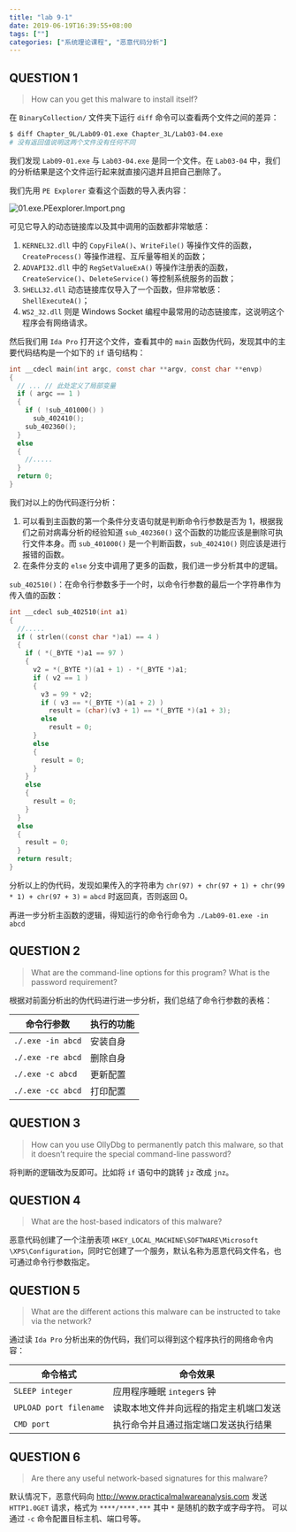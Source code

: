 ```yaml
---
title: "lab 9-1"
date: 2019-06-19T16:39:55+08:00
tags: [""]
categories: ["系统理论课程", "恶意代码分析"]
---
```



## QUESTION 1

> How can you get this malware to install itself?

在 `BinaryCollection/` 文件夹下运行 `diff` 命令可以查看两个文件之间的差异：

```bash
$ diff Chapter_9L/Lab09-01.exe Chapter_3L/Lab03-04.exe
# 没有返回值说明这两个文件没有任何不同
```

我们发现 `Lab09-01.exe` 与 `Lab03-04.exe` 是同一个文件。在 `Lab03-04` 中，我们的分析结果是这个文件运行起来就直接闪退并且把自己删除了。

我们先用 `PE Explorer` 查看这个函数的导入表内容：

![01.exe.PEexplorer.Import.png](../01.exe.PEexplorer.Import.png)

可见它导入的动态链接库以及其中调用的函数都非常敏感：

1. `KERNEL32.dll` 中的 `CopyFileA()`、`WriteFile()` 等操作文件的函数， `CreateProcess()` 等操作进程、互斥量等相关的函数；
2. `ADVAPI32.dll` 中的 `RegSetValueExA()` 等操作注册表的函数，`CreateService()`、`DeleteService()` 等控制系统服务的函数；
3. `SHELL32.dll` 动态链接库仅导入了一个函数，但非常敏感：`ShellExecuteA()`；
4. `WS2_32.dll` 则是 Windows Socket 编程中最常用的动态链接库，这说明这个程序会有网络请求。

然后我们用 `Ida Pro` 打开这个文件，查看其中的 `main` 函数伪代码，发现其中的主要代码结构是一个如下的 `if` 语句结构：

```c
int __cdecl main(int argc, const char **argv, const char **envp)
{
  // ... // 此处定义了局部变量
  if ( argc == 1 )
  {
    if ( !sub_401000() )
      sub_402410();
    sub_402360();
  }
  else
  {
    //.....
  }
  return 0;
}
```

我们对以上的伪代码逐行分析：

1. 可以看到主函数的第一个条件分支语句就是判断命令行参数是否为 1，根据我们之前对病毒分析的经验知道 `sub_402360()` 这个函数的功能应该是删除可执行文件本身。而 `sub_401000()` 是一个判断函数，`sub_402410()` 则应该是进行报错的函数。
2. 在条件分支的 `else` 分支中调用了更多的函数，我们进一步分析其中的逻辑。

`sub_402510()`：在命令行参数多于一个时，以命令行参数的最后一个字符串作为传入值的函数：

```c
int __cdecl sub_402510(int a1)
{
  //.....
  if ( strlen((const char *)a1) == 4 )
  {
    if ( *(_BYTE *)a1 == 97 )
    {
      v2 = *(_BYTE *)(a1 + 1) - *(_BYTE *)a1;
      if ( v2 == 1 )
      {
        v3 = 99 * v2;
        if ( v3 == *(_BYTE *)(a1 + 2) )
          result = (char)(v3 + 1) == *(_BYTE *)(a1 + 3);
        else
          result = 0;
      }
      else
      {
        result = 0;
      }
    }
    else
    {
      result = 0;
    }
  }
  else
  {
    result = 0;
  }
  return result;
}
```

分析以上的伪代码，发现如果传入的字符串为 `chr(97) + chr(97 + 1) + chr(99 * 1) + chr(97 + 3)` = `abcd` 时返回真，否则返回 0。

再进一步分析主函数的逻辑，得知运行的命令行命令为 `./Lab09-01.exe -in abcd`

## QUESTION 2

> What are the command-line options for this program? What is the password requirement?

根据对前面分析出的伪代码进行进一步分析，我们总结了命令行参数的表格：

| 命令行参数        | 执行的功能 |
| ----------------- | ---------- |
| `./.exe -in abcd` | 安装自身   |
| `./.exe -re abcd` | 删除自身   |
| `./.exe -c abcd`  | 更新配置   |
| `./.exe -cc abcd` | 打印配置   |

## QUESTION 3

> How can you use OllyDbg to permanently patch this malware, so that it doesn’t require the special command-line password?

将判断的逻辑改为反即可。比如将 `if` 语句中的跳转 `jz` 改成 `jnz`。

## QUESTION 4

> What are the host-based indicators of this malware?

恶意代码创建了一个注册表项 `HKEY_LOCAL_MACHINE\SOFTWARE\Microsoft \XPS\Configuration`，同时它创建了一个服务，默认名称为恶意代码文件名，也可通过命令行参数指定。

## QUESTION 5

> What are the different actions this malware can be instructed to take via the network?

通过读 `Ida Pro` 分析出来的伪代码，我们可以得到这个程序执行的网络命令内容：

| 命令格式               | 命令效果                               |
| ---------------------- | -------------------------------------- |
| `SLEEP integer`        | 应用程序睡眠 `integer`s 钟             |
| `UPLOAD port filename` | 读取本地文件并向远程的指定主机端口发送 |
| `CMD port`             | 执行命令并且通过指定端口发送执行结果   |

## QUESTION 6

> Are there any useful network-based signatures for this malware?

默认情况下，恶意代码向 http://www.practicalmalwareanalysis.com 发送 `HTTP1.0GET` 请求，格式为
`****/****.***` 其中 `*` 是随机的数字或字母字符。
可以通过 `-c` 命令配置目标主机、端口号等。


